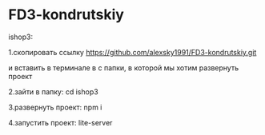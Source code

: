 # FD3-kondrutskiy

ishop3: 

1.скопировать ссылку https://github.com/alexsky1991/FD3-kondrutskiy.git 

и вставить в терминале в с папки, в которой мы хотим развернуть проект

2.зайти в папку: cd ishop3

3.развернуть проект: npm i

4.запустить проект: lite-server
